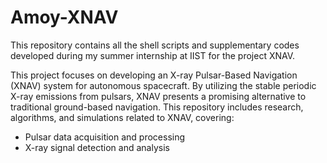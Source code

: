 # Amoy-XNAV
This repository contains all the shell scripts and supplementary codes developed during my summer internship at IIST for the project XNAV.


This project focuses on developing an X-ray Pulsar-Based Navigation (XNAV) system for autonomous spacecraft. By utilizing the stable periodic X-ray emissions from pulsars, XNAV presents a promising alternative to traditional ground-based navigation. This repository includes research, algorithms, and simulations related to XNAV, covering:

- Pulsar data acquisition and processing
- X-ray signal detection and analysis
